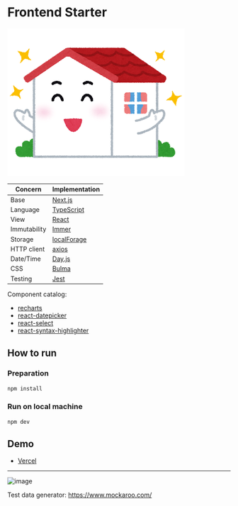 # Frontend Starter

<img src="https://github.com/wtetsu/frontend-starter/blob/master/public/img/home.png" width="400" height="334">

| Concern      | Implementation                                            |
| ------------ | --------------------------------------------------------- |
| Base         | [Next.js](https://nextjs.org/)                            |
| Language     | [TypeScript](https://www.typescriptlang.org/)             |
| View         | [React](https://reactjs.org/)                             |
| Immutability | [Immer](https://github.com/immerjs/immer)                 |
| Storage      | [localForage](https://github.com/localForage/localForage) |
| HTTP client  | [axios](https://github.com/axios/axios)                   |
| Date/Time    | [Day.js](https://github.com/iamkun/dayjs)                 |
| CSS          | [Bulma](https://bulma.io/)                                |
| Testing      | [Jest](https://jestjs.io/)                                |

Component catalog:

- [recharts](https://recharts.org/)
- [react-datepicker](https://reactdatepicker.com/)
- [react-select](https://react-select.com/)
- [react-syntax-highlighter](https://github.com/conorhastings/react-syntax-highlighter)

## How to run

### Preparation

```
npm install
```

### Run on local machine

```
npm dev
```

## Demo

- [Vercel](https://web-frontend-starter.vercel.app/)

----

![image](https://user-images.githubusercontent.com/515948/86513257-9fb8dc00-be43-11ea-947e-adffc9072d85.png)

Test data generator: https://www.mockaroo.com/
